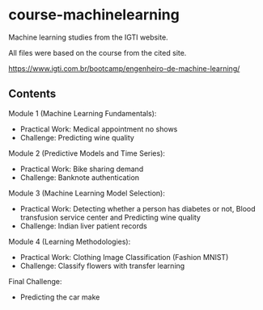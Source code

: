 # course-machinelearning

Machine learning studies from the IGTI website.

All files were based on the course from the cited site.

https://www.igti.com.br/bootcamp/engenheiro-de-machine-learning/

## Contents

Module 1 (Machine Learning Fundamentals):

- Practical Work: Medical appointment no shows
- Challenge: Predicting wine quality

Module 2 (Predictive Models and Time Series):

- Practical Work: Bike sharing demand
- Challenge: Banknote authentication

Module 3 (Machine Learning Model Selection):

- Practical Work: Detecting whether a person has diabetes or not, Blood transfusion service center and Predicting wine quality
- Challenge: Indian liver patient records

Module 4 (Learning Methodologies):

- Practical Work: Clothing Image Classification (Fashion MNIST)
- Challenge: Classify flowers with transfer learning

Final Challenge:

- Predicting the car make
